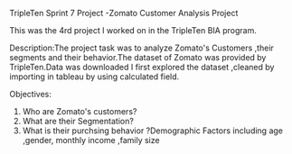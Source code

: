 TripleTen Sprint 7 Project -Zomato Customer Analysis Project

This was the 4rd project I worked on in the TripleTen BIA program.

Description:The project task was to analyze Zomato's Customers ,their segments and their behavior.The dataset of Zomato  was provided by TripleTen.Data was downloaded I first explored the dataset ,cleaned by importing in tableau by using calculated field.

Objectives:
1. Who are Zomato's customers?
2. What are their Segmentation?
3. What is their purchsing behavior ?Demographic Factors including age ,gender, monthly income ,family size


